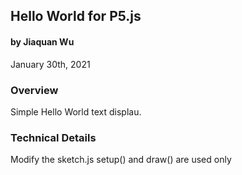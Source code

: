 ## Hello World for P5.js
#### by Jiaquan Wu
January 30th, 2021


### Overview
Simple Hello World text displau.

### Technical Details

Modify the sketch.js setup() and draw() are used only
